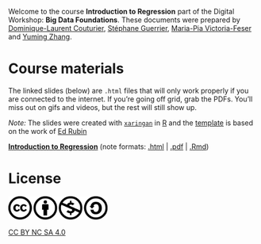 
Welcome to the course **Introduction to Regression** part of the Digital
Workshop: **Big Data Foundations**. These documents were prepared by
[Dominique-Laurent Couturier](https://github.com/dlc48), [Stéphane
Guerrier](https://stephaneguerrier.com/), [Maria-Pia
Victoria-Feser](https://www.unige.ch/gsem/en/research/faculty/all/maria-pia-victoria-feser/)
and [Yuming Zhang](https://github.com/Yuming-Zhang).

# Course materials

The linked slides (below) are `.html` files that will only work properly
if you are connected to the internet. If you’re going off grid, grab the
PDFs. You’ll miss out on gifs and videos, but the rest will still show
up.

*Note:* The slides were created with
[`xaringan`](https://github.com/yihui/xaringan/wiki) in
[R](cran.r-project.org) and the
[template](https://github.com/edrubin/EC607S20) is based on the work of
[Ed Rubin](https://edrub.in)

**[Introduction to Regression]()** (note formats: [.html]() | [.pdf]() |
[.Rmd]())

# License

<img src="pics/liscence.png" alt="drawing" width="200"/>

[CC BY NC SA 4.0](https://creativecommons.org/licenses/by-nc-sa/4.0/)
